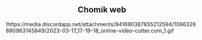 <div align="center">
  <h2>Chomik web</h2>
</div>
!https://media.discordapp.net/attachments/941690387855212594/1086326880963145849/2023-03-17_17-19-18_online-video-cutter.com_1.gif

